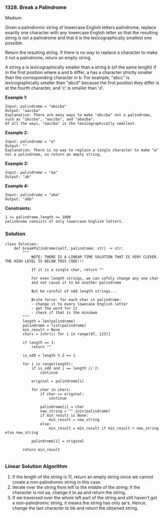 ### 1328. Break a Palindrome
Medium

Given a palindromic string of lowercase English letters palindrome, replace exactly one character with any lowercase English letter so that the resulting string is not a palindrome and that it is the lexicographically smallest one possible.

Return the resulting string. If there is no way to replace a character to make it not a palindrome, return an empty string.

A string a is lexicographically smaller than a string b (of the same length) if in the first position where a and b differ, a has a character strictly smaller than the corresponding character in b. For example, "abcc" is lexicographically smaller than "abcd" because the first position they differ is at the fourth character, and 'c' is smaller than 'd'. 

**Example 1:**
```
Input: palindrome = "abccba"
Output: "aaccba"
Explanation: There are many ways to make "abccba" not a palindrome, such as "zbccba", "aaccba", and "abacba".
Of all the ways, "aaccba" is the lexicographically smallest.
```

**Example 2:**
```
Input: palindrome = "a"
Output: ""
Explanation: There is no way to replace a single character to make "a" not a palindrome, so return an empty string.
```

**Example 3:**
```
Input: palindrome = "aa"
Output: "ab"
```

**Example 4:**
```
Input: palindrome = "aba"
Output: "abb"
``` 

**Constraints:**
```
1 <= palindrome.length <= 1000
palindrome consists of only lowercase English letters.
```

### Solution
```
class Solution:
    def breakPalindrome(self, palindrome: str) -> str:
        """
            NOTE: THERE IS A LINEAR TIME SOLUTION THAT IS VERY CLEVER. THE HIGH LEVEL IS BELOW THIS CODE!!!
            
            If it is a single char, return ""
            
            For even length strings, we can safely change any one char
            and not cause it to be another palindrome
            
            But be careful of odd length strings...
            
            Brute force: for each char in palindrome:
            - change it to every lowecase English letter
            - get the word for it
            - check if that is the minimum
        """
        length = len(palindrome)
        palindrome = list(palindrome)
        min_result = None
        chars = [chr(i) for i in range(97, 123)]
        
        if length == 1:
            return ""
        
        is_odd = length % 2 == 1
        
        for i in range(length):
            if is_odd and i == length // 2:
                continue

            original = palindrome[i]
            
            for char in chars:
                if char == original:
                    continue
                
                palindrome[i] = char
                new_string = "".join(palindrome)
                if min_result is None:
                    min_result = new_string
                else:
                    min_result = min_result if min_result < new_string else new_string
            
            palindrome[i] = original
        
        return min_result
        
```

### Linear Solution Algorithm
1. If the length of the string is 11, return an empty string since we cannot create a non-palindromic string in this case.
1. Iterate over the string from left to the middle of the string: if the character is not aa, change it to aa and return the string.
1. If we traversed over the whole left part of the string and still haven't got a non-palindromic string, it means the string has only aa's. Hence, change the last character to bb and return the obtained string.

